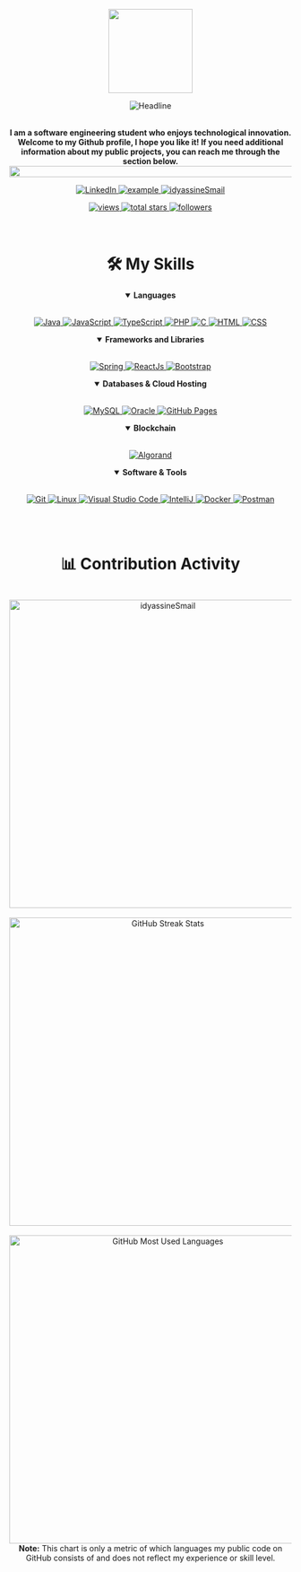 <div>
    <div align=center>
        <p align=center>
            <img src="https://media.giphy.com/media/l3vR85PnGsBwu1PFK/giphy.gif" width="150">
        </p>
        <img src="https://readme-typing-svg.herokuapp.com?color=%233742fa&size=32&center=true&vCenter=true&width=600&height=50&lines=Hi+there,+I'm+ID+YASSINE+Smail;Computer+Science+Student;Full-Stack+Developer;Algorand+Blockchain+Developer;" alt="Headline" />
    </div>
    <br/>
    <div align=center>
        <p>
            <strong>
                I am a software engineering student who enjoys technological innovation. Welcome to my Github profile, I hope you like it! If you need additional information about my public projects, you can reach me through the section below. 
                <img src="https://i.imgur.com/dBaSKWF.gif" height="20" width="1000">
            </strong>
        </p>
    </div>
    <div align=center>
        <p align=center>
            <a href="https://www.linkedin.com/in/smail-id-yassine-29981919b/">
                <img alt="LinkedIn" title="idyassineSmail" src="https://img.shields.io/badge/LinkedIn-0077B5?style=for-the-badge&logo=linkedin&logoColor=white">
            </a>	
            <a href="mailto:ismailidyassin@gmail.com?subject=Github%20Contact&body=Hi%Smail,">
                <img src="https://img.shields.io/badge/Gmail-D14836?style=for-the-badge&logo=gmail&logoColor=white" alt="example"/>
            </a>
            <a href="https://www.instagram.com/smail_idyassine/">
                <img title="idyassineSmail" src="https://img.shields.io/badge/Instagram-E4405F?style=for-the-badge&logo=Instagram&logoColor=white"/>
            </a>
        </p>
        <a href="https://github.com/idyassineSmail?tab=views">
            <img alt="views" title="View of my profile" src="https://komarev.com/ghpvc/?username=idyassineSmail&label=Views&color=brightgreen&style=for-the-badge" />
        </a>
        <a href="https://github.com/idyassineSmail?tab=repositories&sort=stargazers">
            <img alt="total stars" title="Total stars on GitHub" src="https://custom-icon-badges.herokuapp.com/badge/dynamic/json?logo=star&color=212F3C&labelColor=566573&label=Stars&style=for-the-badge&query=%24.stars&url=https://api.github-star-counter.workers.dev/user/idyassineSmail"/>
        </a>
        <a href="https://github.com/idyassineSmail?tab=followers">
            <img alt="followers" title="Follow me on Github" src="https://custom-icon-badges.herokuapp.com/github/followers/idyassineSmail?color=23960c&labelColor=188207&style=for-the-badge&logo=person-add&label=Followers&logoColor=white"/>
        </a>
    </div>
    <br/>
    <br/>
    <div align=center>
        <h1>🛠️ My Skills</h1>
        <details align="" open> 
            <summary><b>Languages</b></summary>
            <br/>
            <p align="">
                <a href="https://www.java.com/en/">
                    <img alt="Java" src="https://custom-icon-badges.demolab.com/badge/-JAVA-ED8B00?style=for-the-badge&logo=java&logoColor=white"/>
                </a>
                <a href="https://www.javascript.com/">
                    <img alt="JavaScript" src="https://img.shields.io/badge/JavaScript-323330?style=for-the-badge&logo=javascript&logoColor=F7DF1E"/>
                </a>
                <a href="https://www.typescriptlang.org/">
                    <img alt="TypeScript" src="https://img.shields.io/badge/TypeScript-0175C2?style=for-the-badge&logo=typescript&logoColor=white"/>
                </a>
                <a href="https://php.net/">
                    <img alt="PHP" src="https://img.shields.io/badge/php-474A8A?style=for-the-badge&logo=php&logoColor=white"/>
                </a>
                <a href="https://www.w3schools.com/c/">
                    <img alt="C" src="https://img.shields.io/badge/C-00599C?style=for-the-badge&logo=c&logoColor=white"/>
                </a>
                <a href="https://www.w3schools.com/html/">
                    <img alt="HTML" src="https://img.shields.io/badge/HTML-e34c26?style=for-the-badge&logo=html5&logoColor=white"/>
                </a>
                <a href="https://www.w3schools.com/css/">
                    <img alt="CSS" src="https://img.shields.io/badge/CSS-264de4?style=for-the-badge&logo=css3&logoColor=white"/>
                </a>
            </p>
        </details>
        <details align="" open> 
            <summary><b>Frameworks and Libraries</b></summary>
            <br/>
            <p align=""> 
                <a href="https://spring.io/"> 
                    <img alt="Spring" src="https://img.shields.io/badge/Spring-177245?style=for-the-badge&logo=spring&logoColor=white">
                </a>
                <a href="https://reactjs.org/"> 
                    <img alt="ReactJs" src="https://img.shields.io/badge/React-20232A?style=for-the-badge&logo=react&logoColor=61DAFB">
                </a>
                <a href="https://getbootstrap.com/"> 
                    <img alt="Bootstrap" src="https://img.shields.io/badge/Bootstrap-563D7C?style=for-the-badge&logo=bootstrap&logoColor=white">
                </a>
            </p>
        </details>
        <details align="" open> 
            <summary><b>Databases & Cloud Hosting</b></summary>
            <br/>
            <p align=""> 
                <a href="https://www.mysql.com/">
                    <img alt="MySQL" src="https://img.shields.io/badge/MySQL-00000F?style=for-the-badge&logo=mysql&logoColor=white">
                </a>
                <a href="https://www.oracle.com/">
                    <img alt="Oracle" src="https://img.shields.io/badge/Oracle-f80000?style=for-the-badge&logo=oracle&logoColor=white">
                </a>
                <a href="https://www.github.com">
                    <img alt="GitHub Pages" src="https://img.shields.io/badge/GitHub-100000?style=for-the-badge&logo=github&logoColor=white">
                </a>
            </p>
        </details>
        <details align="" open> 
            <summary><b>Blockchain</b></summary>
            <br/>
            <p align=""> 
                <a href="https://www.algorand.com/">
                    <img alt="Algorand" src="https://img.shields.io/badge/Algorand-00000F?style=for-the-badge&logo=algorand&logoColor=white">
                </a>
            </p>
        </details>
        <details align="" open> 
            <summary><b>Software & Tools</b></summary>
            <br/>
            <p align=""> 
                <a href="#">
                    <img alt="Git" src="https://img.shields.io/badge/Git-F05032?style=for-the-badge&logo=git&logoColor=white">
                </a>
                <a href="#">
                    <img alt="Linux" src="https://img.shields.io/badge/Linux-FCC624?style=for-the-badge&logo=linux&logoColor=black">
                </a>
                <a href="#">
                    <img alt="Visual Studio Code" src="https://img.shields.io/badge/Visual_Studio_Code-0078D4?style=for-the-badge&logo=visual%20studio%20code&logoColor=white">
                </a>
                <a href="#">
                    <img alt="IntelliJ" src="https://img.shields.io/badge/IntelliJ%20IDEA-34495E.svg?style=for-the-badge&logo=IntelliJ-IDEA&logoColor=white">
                </a>
                <a href="#">
                    <img alt="Docker" src="https://img.shields.io/badge/Docker-2CA5E0?style=for-the-badge&logo=docker&logoColor=white">
                </a>
                <a href="#">
                    <img alt="Postman" src="https://img.shields.io/badge/Postman-FF6C37?style=for-the-badge&logo=Postman&logoColor=white">
                </a>
            </p>
        </details>
        <br>
        <br>
    </div>
    <div align=center>
        <h1>📊 Contribution Activity</h1>
        <br>
        <div>
            <img src="https://github-readme-stats-smoky-sigma.vercel.app/api?username=idyassineSmail&layout=compact&title_color=6FDA44&text_color=FFFFFF&theme=algolia" alt="idyassineSmail" width="550" />
        </div>
        <br>
        <div>
            <img src="https://github-readme-streak-stats.herokuapp.com/?user=idyassineSmail&theme=algolia&date_format=j%20M%5B%20Y%5D&currStreakLabel=6FDA44&fire=6FDA44&ring=6FDA44" alt="GitHub Streak Stats" width="550" />
        <div>
        <br>
        <div>
            <img src="https://github-readme-stats-smoky-sigma.vercel.app/api/top-langs?username=idyassineSmail&layout=compact&title_color=6FDA44&text_color=FFFFFF&theme=algolia" alt="GitHub Most Used Languages" width="550" />
        <div>
        <b>Note:</b> This chart is only a metric of which languages my public code on GitHub consists of and does not reflect my experience or skill level.
    </div>
    <br>
    <br>
</div>


